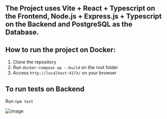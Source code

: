 ## The Project uses Vite + React + Typescript on the Frontend, Node.js + Express.js + Typescript on the Backend and PostgreSQL as the Database.

## How to run the project on Docker:

1. Clone the repository
2. Run `docker-compose up --build` on the root folder
3. Access `http://localhost:4173/` on your browser

## To run tests on Backend

Run `npm test`

![image](https://github.com/user-attachments/assets/42b4b6ec-a6cf-4e70-8adc-abf5132466fb)
